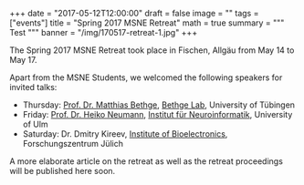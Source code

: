 +++
date = "2017-05-12T12:00:00"
draft = false
image = ""
tags = ["events"]
title = "Spring 2017 MSNE Retreat" 
math = true
summary = """
Test
"""
banner = "/img/170517-retreat-1.jpg"
+++

The Spring 2017 MSNE Retreat took place in Fischen, Allgäu from May 14 to May 17.

Apart from the MSNE Students, we welcomed the following speakers for invited talks:

- Thursday: [Prof. Dr. Matthias Bethge](http://bethgelab.org/people/matthias/), [Bethge Lab](http://bethgelab.org/), University of Tübingen
- Friday: [Prof. Dr. Heiko Neumann](https://www.uni-ulm.de/in/neuroinformatik/mitarbeiter/hneumann/), [Institut für Neuroinformatik](https://www.uni-ulm.de/in/neuroinformatik/), University of Ulm
- Saturday: Dr. Dmitry Kireev, [Institute of Bioelectronics](http://www.fz-juelich.de/pgi/pgi-8/EN/Home/_node.html), Forschungszentrum Jülich

A more elaborate article on the retreat as well as the retreat proceedings will be published here soon.
